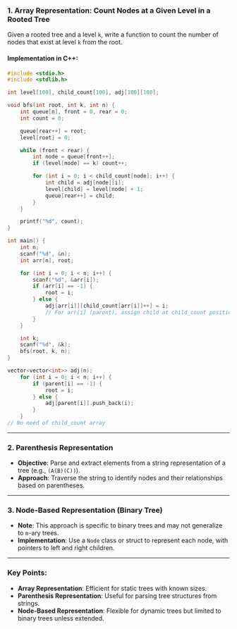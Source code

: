 ### 1. Array Representation: Count Nodes at a Given Level in a Rooted Tree

Given a rooted tree and a level `k`, write a function to count the number of nodes that exist at level `k` from the root.

#### Implementation in C++:
```c
#include <stdio.h>
#include <stdlib.h>

int level[100], child_count[100], adj[100][100];

void bfs(int root, int k, int n) {
    int queue[n], front = 0, rear = 0;
    int count = 0;

    queue[rear++] = root;
    level[root] = 0;

    while (front < rear) {
        int node = queue[front++];
        if (level[node] == k) count++;

        for (int i = 0; i < child_count[node]; i++) {
            int child = adj[node][i];
            level[child] = level[node] + 1;
            queue[rear++] = child;
        }
    }

    printf("%d", count);
}

int main() {
    int n;
    scanf("%d", &n);
    int arr[n], root;

    for (int i = 0; i < n; i++) {
        scanf("%d", &arr[i]);
        if (arr[i] == -1) {
            root = i;
        } else {
            adj[arr[i]][child_count[arr[i]]++] = i;
            // For arr[i] (parent), assign child at child_count position as i.
        }
    }

    int k;
    scanf("%d", &k);
    bfs(root, k, n);
}
```
```cpp
vector<vector<int>> adj(n);
    for (int i = 0; i < n; i++) {
        if (parent[i] == -1) {
            root = i;
        } else {
            adj[parent[i]].push_back(i);
        }
    }
// No need of child_count array
```
---

### 2. Parenthesis Representation

- **Objective**: Parse and extract elements from a string representation of a tree (e.g., `(A(B)(C))`).
- **Approach**: Traverse the string to identify nodes and their relationships based on parentheses.

---

### 3. Node-Based Representation (Binary Tree)

- **Note**: This approach is specific to binary trees and may not generalize to `m`-ary trees.
- **Implementation**: Use a `Node` class or struct to represent each node, with pointers to left and right children.

---

### Key Points:
- **Array Representation**: Efficient for static trees with known sizes.
- **Parenthesis Representation**: Useful for parsing tree structures from strings.
- **Node-Based Representation**: Flexible for dynamic trees but limited to binary trees unless extended.
